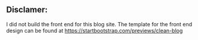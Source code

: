 ## Disclamer:
I did not build the front end for this blog site. The template for the front end design can be found at https://startbootstrap.com/previews/clean-blog
